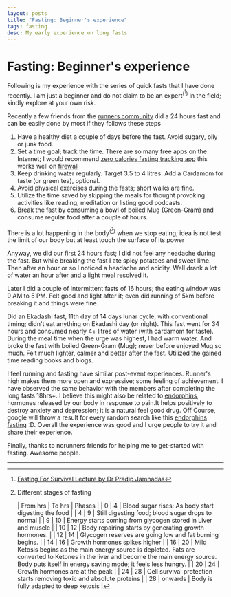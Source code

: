 ```yaml
---
layout: posts
title: "Fasting: Beginner's experience"
tags: fasting
desc: My early experience on long fasts
---
```


# Fasting: Beginner's experience

Following is my experience with the series of quick fasts that I have done recently.
I am just a beginner and do not claim to be an expert<sup>([^pradip])</sup> in the field; kindly explore at your own risk.

Recently a few friends from the [runners community](http://ncrunners.in/) did a 24 hours fast and
can be easily done by most if they follows these steps

1. Have a healthy diet a couple of days before the fast. Avoid sugary, oily or junk food.
2. Set a time goal; track the time. There are so many free apps on the Internet; I would recommend [zero calories fasting tracking app](https://play.google.com/store/apps/details?id=com.zelo_fasting.zelo&hl=en_US&gl=US) this works well on [firewall](https://play.google.com/store/apps/details?id=app.greyshirts.firewall&hl=en_US&gl=US)
3. Keep drinking water regularly. Target 3.5 to 4 litres. Add a Cardamom for taste (or green tea), optional.
4. Avoid physical exercises during the fasts; short walks are fine.
5. Utilize the time saved by skipping the meals for thought provoking activities like reading, meditation or listing good podcasts.
6. Break the fast by consuming a bowl of boiled Mug (Green-Gram) and consume regular food after a couple of hours.

There is a lot happening in the body<sup>([^FastingStages])</sup> when we stop eating; idea is not test the
limit of our body but at least touch the surface of its power

Anyway, we did our first 24 hours fast; I did not feel any headache during
the fast. But while breaking the fast I ate spicy potatoes and sweet lime. Then
after an hour or so I noticed a headache and acidity. Well drank a lot of water
an hour after and a light meal resolved it.

Later I did a couple of intermittent fasts of 16 hours; the eating window was 9 AM to
5 PM. Felt good and light after it; even did running of 5km before breaking it
and things were fine.

Did an Ekadashi fast, 11th day of 14 days lunar cycle, with conventional timing;
didn't eat anything on Ekadashi day (or night). This fast went for 34 hours and
consumed nearly 4+ litres of water (with cardamom for taste). During the meal time
when the urge was highest, I had warm water. And broke the fast with boiled
Green-Gram (Mug); never before enjoyed Mug so much. Felt much lighter, calmer
and better after the fast. Utilized the gained time reading books and blogs.

I feel running and fasting have similar post-event experiences. Runner's high makes them more open and expressive; some feeling
of achievement. I have observed the same behavior with the members after completing
the long fasts 18hrs+. I believe this might also be related to [endorphins](https://en.wikipedia.org/wiki/Endorphins), hormones released by our body in response to pain.It helps positively to destroy anxiety and depression; it is a natural feel good drug.
Off Course, google will throw a result for every random search like this [endorphins fasting](https://pubmed.ncbi.nlm.nih.gov/2289782/) :D.
Overall the experience was good and I urge people to try it and share their experience.

Finally, thanks to ncrunners friends for helping me to get-started with fasting. Awesome people.

---

[^FastingStages]: Different stages of fasting

    | From hrs | To hrs  | Phases                                                                                                                                                                                                  |
    | 0        | 4       | Blood sugar rises: As body start digesting the food                                                                                                                                                     |
    | 4        | 9       | Still digesting food; blood sugar drops to normal                                                                                                                                                       |
    | 9        | 10      | Energy starts coming from glycogen stored in Liver and muscle                                                                                                                                           |
    | 10       | 12      | Body repairing starts by generating growth hormones.                                                                                                                                                    |
    | 12       | 14      | Glycogen reserves are going low and fat burning begins.                                                                                                                                                 |
    | 14       | 16      | Growth hormones spikes higher                                                                                                                                                                           |
    | 16       | 20      | Mild Ketosis begins as the main energy source is depleted. Fats are converted to Ketones in the liver and become the main energy source. Body puts itself in energy saving mode; it feels less hungry. |
    | 20       | 24      | Growth hormones are at the peak                                                                                                                                                                         |
    | 24       | 28      | Cell survival protection starts removing toxic and absolute proteins                                                                                                                                    |
    | 28       | onwards | Body is fully adapted to deep ketosis                                                                                                                                                                   |

[^pradip]: [Fasting For Survival Lecture by Dr Pradip Jamnadas](https://www.youtube.com/watch?v=RuOvn4UqznU)
